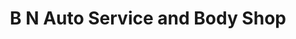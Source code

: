 ---
title: "B N Auto Service and Body Shop"
url: /baltimore/b-n-auto-service-and-body-shop/
shop: Autowerkstatt
---